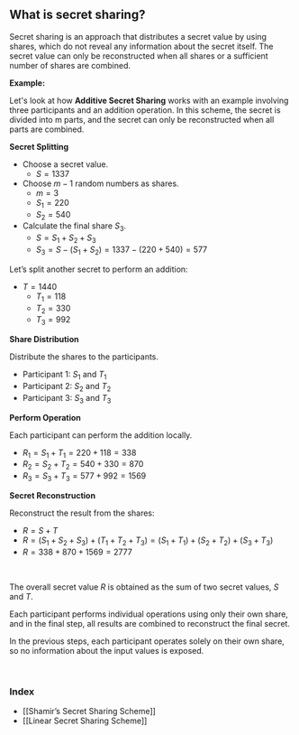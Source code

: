 ## What is secret sharing?

Secret sharing is an approach that distributes a secret value by using shares, which do not reveal any information about the secret itself. The secret value can only be reconstructed when all shares or a sufficient number of shares are combined.


**Example:**

Let's look at how **Additive Secret Sharing** works with an example involving three participants and an addition operation. In this scheme, the secret is divided into m parts, and the secret can only be reconstructed when all parts are combined.

**Secret Splitting**

- Choose a secret value.
    - $S = 1337$
- Choose $m - 1$ random numbers as shares.
    - $m = 3$
    - $S_1 = 220$
    - $S_2 = 540$
- Calculate the final share $S_3$.
    - $S = S_1 + S_2 + S_3$
    - $S_3 = S - (S_1 + S_2) = 1337 - (220 + 540) = 577$

Let’s split another secret to perform an addition:
- $T = 1440$
    - $T_1 = 118$
    - $T_2 = 330$
    - $T_3 = 992$

**Share Distribution**

Distribute the shares to the participants.
- Participant 1: $S_1$ and $T_1$
- Participant 2: $S_2$ and $T_2$
- Participant 3: $S_3$ and $T_3$

**Perform Operation**

Each participant can perform the addition locally.
- $R_1 = S_1 + T_1 = 220 + 118 = 338$
- $R_2 = S_2 + T_2 = 540 + 330 = 870$
- $R_3 = S_3 + T_3 = 577 + 992 = 1569$

**Secret Reconstruction**

Reconstruct the result from the shares:
- $R = S + T$
- $R = (S_1 + S_2 + S_3) + (T_1 + T_2 + T_3) = (S_1 + T_1) + (S_2 + T_2) + (S_3 + T_3)$
- $R = 338 + 870 + 1569 = 2777$

<br/>

The overall secret value $R$ is obtained as the sum of two secret values, $S$ and $T$.

Each participant performs individual operations using only their own share, and in the final step, all results are combined to reconstruct the final secret.

In the previous steps, each participant operates solely on their own share, so no information about the input values is exposed.

<br/>

### Index
- [[Shamir’s Secret Sharing Scheme]]
- [[Linear Secret Sharing Scheme]]

